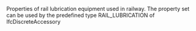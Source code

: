 Properties of rail lubrication equipment used in railway. The property set can be used by the predefined type RAIL_LUBRICATION of IfcDiscreteAccessory
